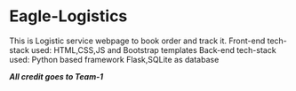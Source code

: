 # Eagle-Logistics

This is Logistic service webpage to book order and track it.
Front-end tech-stack used: HTML,CSS,JS and Bootstrap templates
Back-end tech-stack used: Python based framework Flask,SQLite as database

***All credit goes to Team-1***
